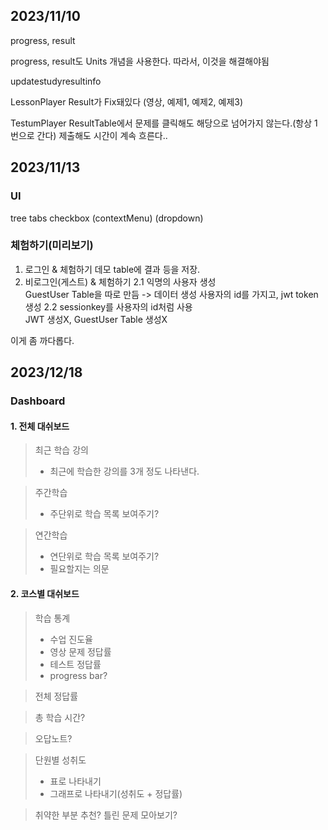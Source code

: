 ## 2023/11/10

progress, result

progress, result도 Units 개념을 사용한다.
따라서, 이것을 해결해야됨

updatestudyresultinfo

LessonPlayer
Result가 Fix돼있다 (영상, 예제1, 예제2, 예제3)

TestumPlayer
ResultTable에서 문제를 클릭해도 해당으로 넘어가지 않는다.(항상 1번으로 간다)
제출해도 시간이 계속 흐른다..

## 2023/11/13

### UI

tree
tabs
checkbox
(contextMenu)
(dropdown)

### 체험하기(미리보기)

1. 로그인 & 체험하기
   데모 table에 결과 등을 저장.
2. 비로그인(게스트) & 체험하기
   2.1 익명의 사용자 생성  
   GuestUser Table을 따로 만듬 -> 데이터 생성
   사용자의 id를 가지고, jwt token생성
   2.2 sessionkey를 사용자의 id처럼 사용  
   JWT 생성X, GuestUser Table 생성X

이게 좀 까다롭다.

## 2023/12/18

### Dashboard

#### 1. 전체 대쉬보드

> 최근 학습 강의
> - 최근에 학습한 강의를 3개 정도 나타낸다.

> 주간학습
> - 주단위로 학습 목록 보여주기?

> 연간학습
> - 연단위로 학습 목록 보여주기?
> - 필요할지는 의문

#### 2. 코스별 대쉬보드

> 학습 통계
> - 수업 진도율
> - 영상 문제 정답률
> - 테스트 정답률
> - progress bar?

> 전체 정답률

> 총 학습 시간?

> 오답노트?

> 단원별 성취도
> - 표로 나타내기
> - 그래프로 나타내기(성취도 + 정답률)

> 취약한 부분
> 추천?
> 틀린 문제 모아보기?
